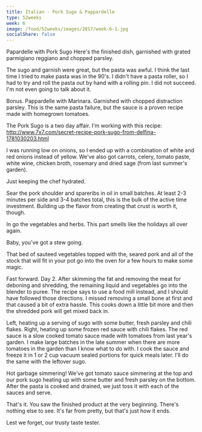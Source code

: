 ```yaml
---
title: Italian - Pork Sugo & Pappardelle
type: 52weeks
week: 6
image: /food/52weeks/images/2017/week-6-1.jpg
socialShare: false
---
```

Papardelle with Pork Sugo
Here's the finished dish, garnished with grated parmigiano reggiano and chopped parsley.

The sugo and garnish were great, but the pasta was awful.  I think the last time I tried to make pasta was in the 90's.  I didn't have a pasta roller, so I had to try and roll the pasta out by hand with a rolling pin. I did not succeed.  I'm not even going to talk about it.

Bonus. Pappardelle with Marinara. Garnished with chopped distraction parsley.
This is the same pasta failure, but the sauce is a proven recipe made with homegrown tomatoes.

The Pork Sugo is a two day affair.  I'm working with this recipe: http://www.7x7.com/secret-recipe-pork-sugo-from-delfina-1781030203.html

I was running low on onions, so I ended up with a combination of white and red onions instead of yellow.  We've also got carrots, celery, tomato paste, white wine, chicken broth, rosemary and dried sage (from last summer's garden).

Just keeping the chef hydrated.

Sear the pork shoulder and spareribs in oil in small batches.  At least 2-3 minutes per side and 3-4 batches total, this is the bulk of the active time investment.  Building up the flavor from creating that crust is worth it, though.

In go the vegetables and herbs.  This part smells like the holidays all over again.

Baby, you've got a stew going.

That bed of sauteed vegetables topped with the, seared pork and all of the stock that will fit in your pot go into the oven for a few hours to make some magic.

Fast forward. Day 2.  After skimming the fat and removing the meat for deboning and shredding, the remaining liquid and vegetables go into the blender to puree.  The recipe says to use a food mill instead, and I should have followed those directions.  I missed removing a small bone at first and that caused a bit of extra hassle.  This cooks down a little bit more and then the shredded pork will get mixed back in.

Left, heating up a serving of sugo with some butter, fresh parsley and chili flakes. Right, heating up some frozen red sauce with chili flakes.  The red sauce is a slow cooked tomato sauce made with tomatoes from last year's garden.  I make large batches in the late summer when there are more tomatoes in the garden than I know what to do with.  I cook the sauce and freeze it in 1 or 2 cup vacuum sealed portions for quick meals later.  I'll do the same with the leftover sugo.

Hot garbage simmering! We've got tomato sauce simmering at the top and our pork sugo heating up with some butter and fresh parsley on the bottom.  After the pasta is cooked and drained, we just toss it with each of the sauces and serve. 

That's it. You saw the finished product at the very beginning. There's nothing else to see. It's far from pretty, but that's just how it ends.

Lest we forget, our trusty taste tester.
